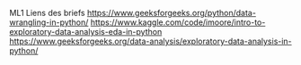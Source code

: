 ML1 Liens des briefs
https://www.geeksforgeeks.org/python/data-wrangling-in-python/
https://www.kaggle.com/code/imoore/intro-to-exploratory-data-analysis-eda-in-python
https://www.geeksforgeeks.org/data-analysis/exploratory-data-analysis-in-python/
